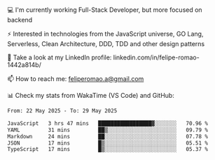 💻 I'm currently working Full-Stack Developer, but more focused on backend

⚡ Interested in technologies from the JavaScript universe, GO Lang, Serverless, Clean Architecture, DDD, TDD and other design patterns

👥 Take a look at my LinkedIn profile: linkedin.com/in/felipe-romao-1442a814b/

📫 How to reach me: feliperomao.a@gmail.com

📊 Check my stats from WakaTime (VS Code) and GitHub:

<!--START_SECTION:waka-->

```txt
From: 22 May 2025 - To: 29 May 2025

JavaScript   3 hrs 47 mins   █████████████████▓░░░░░░░   70.96 %
YAML         31 mins         ██▒░░░░░░░░░░░░░░░░░░░░░░   09.79 %
Markdown     24 mins         ██░░░░░░░░░░░░░░░░░░░░░░░   07.78 %
JSON         17 mins         █▒░░░░░░░░░░░░░░░░░░░░░░░   05.51 %
TypeScript   17 mins         █▒░░░░░░░░░░░░░░░░░░░░░░░   05.37 %
```

<!--END_SECTION:waka-->
